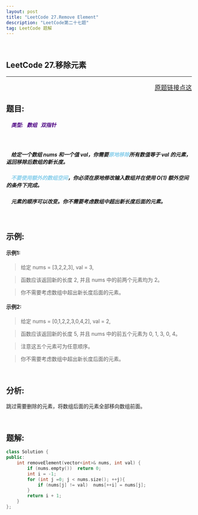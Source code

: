 ```yaml
---
layout: post
title: "LeetCode 27.Remove Element"
description: "LeetCode第二十七题"
tag: LeetCode 题解
---
```


<br />

 **LeetCode 27.移除元素**
---
---
<p style="text-align:right;font-size:120%">
<a href="https://leetcode-cn.com/problems/remove-element/description/" target="blank">
原题链接点这
</a>
</p>

## **题目:** 

##### <b style=";color:Indigo">&nbsp;&nbsp;&nbsp; 类型: &nbsp; 数组 &nbsp; 双指针 </b>

<br />

##### &nbsp;&nbsp;&nbsp; 给定一个数组 nums 和一个值 val，你需要<b style="color:skyblue">原地移除</b>所有数值等于 val 的元素，返回移除后数组的新长度。

##### &nbsp;&nbsp;&nbsp; <b style="color:skyblue">不要使用额外的数组空间</b>，你必须在原地修改输入数组并在使用 O(1) 额外空间的条件下完成。

##### &nbsp;&nbsp;&nbsp; 元素的顺序可以改变。你不需要考虑数组中超出新长度后面的元素。

<br />

## **示例:**

#### 示例1:

>给定 nums = [3,2,2,3], val = 3,

>函数应该返回新的长度 2, 并且 nums 中的前两个元素均为 2。

>你不需要考虑数组中超出新长度后面的元素。

#### 示例2:

>给定 nums = [0,1,2,2,3,0,4,2], val = 2,

>函数应该返回新的长度 5, 并且 nums 中的前五个元素为 0, 1, 3, 0, 4。

>注意这五个元素可为任意顺序。

>你不需要考虑数组中超出新长度后面的元素。

<br />
  
## **分析:**

跳过需要删除的元素，将数组后面的元素全部移向数组前面。

<br />

## **题解:**

```C++
class Solution {
public:
    int removeElement(vector<int>& nums, int val) {
        if (nums.empty())  return 0;
        int i = -1;
        for (int j =0; j < nums.size(); ++j){
            if (nums[j] != val)  nums[++i] = nums[j];
        }
        return i + 1;
    }
};
```



